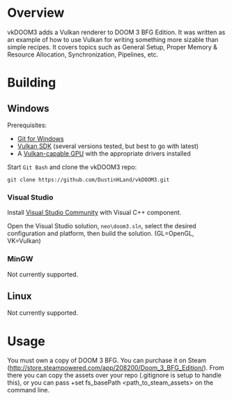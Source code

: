# Overview
vkDOOM3 adds a Vulkan renderer to DOOM 3 BFG Edition.  It was written as an example of how to use Vulkan for writing something more sizable than simple recipes.  It covers topics such as General Setup, Proper Memory & Resource Allocation, Synchronization, Pipelines, etc.

# Building

## Windows

Prerequisites:

* [Git for Windows](https://github.com/git-for-windows/git/releases)
* [Vulkan SDK](https://vulkan.lunarg.com/) (several versions tested, but best to go with latest)
* A [Vulkan-capable GPU](https://en.wikipedia.org/wiki/Vulkan_(API)#Compatibility) with the appropriate drivers installed

Start `Git Bash` and clone the vkDOOM3 repo:

~~~
git clone https://github.com/DustinHLand/vkDOOM3.git
~~~

### Visual Studio

Install [Visual Studio Community](https://www.visualstudio.com) with Visual C++ component.

Open the Visual Studio solution, `neo\doom3.sln`, select the desired configuration and platform, then
build the solution. (GL=OpenGL, VK=Vulkan)

### MinGW

Not currently supported.

## Linux

Not currently supported.

# Usage

You must own a copy of DOOM 3 BFG.  You can purchase it on Steam (http://store.steampowered.com/app/208200/Doom_3_BFG_Edition/).  From there you can copy the assets over your repo (.gitignore is setup to handle this), or you can pass +set fs_basePath <path_to_steam_assets> on the command line.